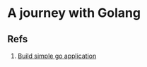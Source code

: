 # A journey with Golang

## Refs

1. [Build simple go application](https://github.com/prasetiyohadi/go.godevops.id/tree/1-build-simple-go-app)
